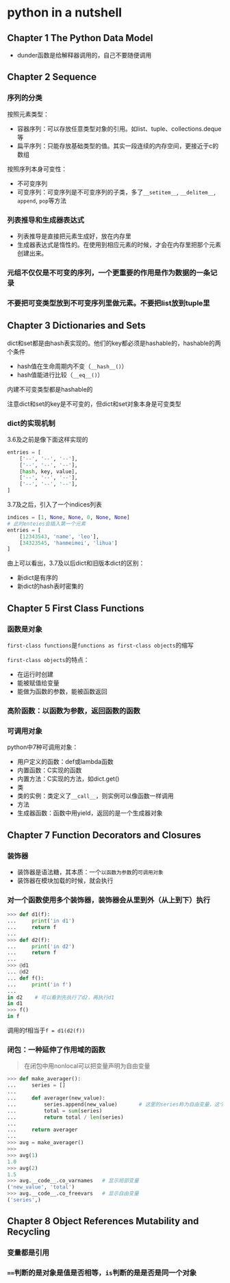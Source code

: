 # python in a nutshell

## Chapter 1 The Python Data Model

- dunder函数是给解释器调用的，自己不要随便调用

## Chapter 2 Sequence

### 序列的分类

按照元素类型：

- 容器序列：可以存放任意类型对象的引用。如list、tuple、collections.deque等
- 扁平序列：只能存放基础类型的值。其实一段连续的内存空间，更接近于c的数组

按照序列本身可变性：

- 不可变序列
- 可变序列：可变序列是不可变序列的子类，多了`__setitem__`, `__delitem__`, `append`, `pop`等方法

### 列表推导和生成器表达式

- 列表推导是直接把元素生成好，放在内存里
- 生成器表达式是惰性的。在使用到相应元素的时候，才会在内存里把那个元素创建出来。

### 元组不仅仅是不可变的序列，一个更重要的作用是作为数据的一条记录

### 不要把可变类型放到不可变序列里做元素。不要把list放到tuple里

## Chapter 3 Dictionaries and Sets

dict和set都是由hash表实现的。他们的key都必须是hashable的，hashable的两个条件

- hash值在生命周期内不变（`__hash__()`）
- hash值能进行比较（`__eq__()`）

内建不可变类型都是hashable的

注意dict和set的key是不可变的，但dict和set对象本身是可变类型

### dict的实现机制

3.6及之前是像下面这样实现的

```python
entries = [
    ['--', '--', '--'],
    ['--', '--', '--'],
    [hash, key, value],
    ['--', '--', '--'],
    ['--', '--', '--'],
]
```

3.7及之后，引入了一个indices列表

```python
indices = [1, None, None, 0, None, None]
# 此时enteies会插入第一个元素
entries = [
    [12343543, 'name', 'leo'],
    [34323545, 'hanmeimei', 'lihua']
]
```

由上可以看出，3.7及以后dict和旧版本dict的区别：

- 新dict是有序的
- 新dict的hash表时密集的

## Chapter 5 First Class Functions

### 函数是对象

`first-class functions`是`functions as first-class objects`的缩写

`first-class objects`的特点：

- 在运行时创建
- 能被赋值给变量
- 能做为函数的参数，能被函数返回

### 高阶函数：以函数为参数，返回函数的函数

### 可调用对象

python中7种可调用对象：

- 用户定义的函数：def或lambda函数
- 内置函数：C实现的函数
- 内置方法：C实现的方法，如dict.get()
- 类
- 类的实例：类定义了`__call__`，则实例可以像函数一样调用
- 方法
- 生成器函数：函数中用yield，返回的是一个生成器对象

## Chapter 7 Function Decorators and Closures

### 装饰器

- 装饰器是语法糖，其本质：一个`以函数为参数`的`可调用对象`
- 装饰器在模块加载的时候，就会执行

### 对一个函数使用多个装饰器，装饰器会从里到外（从上到下）执行

```python
>>> def d1(f):
...     print('in d1')
...     return f
... 
>>> def d2(f):
...     print('in d2')
...     return f
... 
>>> @d1
... @d2
... def f():
...     print('in f')
... 
in d2    # 可以看到先执行了d2，再执行d1
in d1
>>> f()
in f
```

调用的f相当于`f = d1(d2(f))`

### 闭包：一种延伸了作用域的函数

> 在闭包中用nonlocal可以把变量声明为自由变量

```python
>>> def make_averager():
...     series = []
...     
...     def averager(new_value):
...         series.append(new_value)       # 这里的series称为自由变量，这个术语专指未在本地作用域中绑定的变量
...         total = sum(series)
...         return total / len(series)
...     
...     return averager
... 
>>> avg = make_averager()
>>> 
>>> avg(1)
1.0
>>> avg(2)
1.5
>>> avg.__code__.co_varnames   # 显示局部变量
('new_value', 'total')
>>> avg.__code__.co_freevars   # 显示自由变量
('series',)
```

## Chapter 8 Object References Mutability and Recycling

### 变量都是引用

### `==`判断的是对象是值是否相等，`is`判断的是是否是同一个对象

